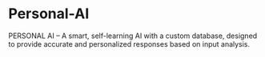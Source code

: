 # Personal-AI
PERSONAL AI – A smart, self-learning AI with a custom database, designed to provide accurate and personalized responses based on input analysis.
